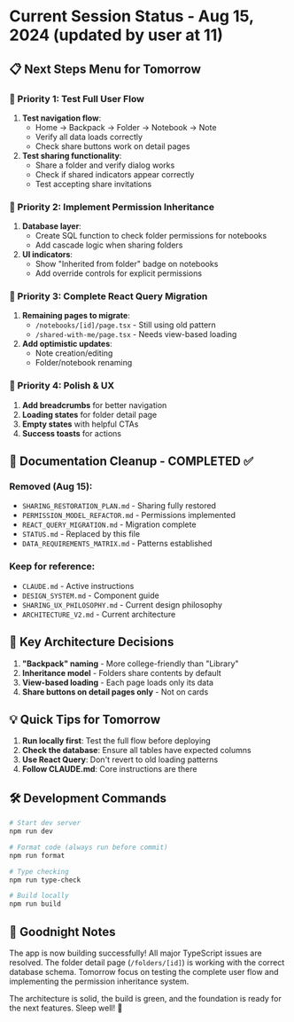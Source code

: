 # Current Session Status - Aug 15, 2024 (updated by user at 11)

## 📋 Next Steps Menu for Tomorrow

### 🥇 Priority 1: Test Full User Flow

1. **Test navigation flow**:
   - Home → Backpack → Folder → Notebook → Note
   - Verify all data loads correctly
   - Check share buttons work on detail pages
2. **Test sharing functionality**:
   - Share a folder and verify dialog works
   - Check if shared indicators appear correctly
   - Test accepting share invitations

### 🥈 Priority 2: Implement Permission Inheritance

1. **Database layer**:
   - Create SQL function to check folder permissions for notebooks
   - Add cascade logic when sharing folders
2. **UI indicators**:
   - Show "Inherited from folder" badge on notebooks
   - Add override controls for explicit permissions

### 🥉 Priority 3: Complete React Query Migration

1. **Remaining pages to migrate**:
   - `/notebooks/[id]/page.tsx` - Still using old pattern
   - `/shared-with-me/page.tsx` - Needs view-based loading
2. **Add optimistic updates**:
   - Note creation/editing
   - Folder/notebook renaming

### 🎨 Priority 4: Polish & UX

1. **Add breadcrumbs** for better navigation
2. **Loading states** for folder detail page
3. **Empty states** with helpful CTAs
4. **Success toasts** for actions

## 🧹 Documentation Cleanup - COMPLETED ✅

### Removed (Aug 15):

- `SHARING_RESTORATION_PLAN.md` - Sharing fully restored
- `PERMISSION_MODEL_REFACTOR.md` - Permissions implemented
- `REACT_QUERY_MIGRATION.md` - Migration complete
- `STATUS.md` - Replaced by this file
- `DATA_REQUIREMENTS_MATRIX.md` - Patterns established

### Keep for reference:

- `CLAUDE.md` - Active instructions
- `DESIGN_SYSTEM.md` - Component guide
- `SHARING_UX_PHILOSOPHY.md` - Current design philosophy
- `ARCHITECTURE_V2.md` - Current architecture

## 🔑 Key Architecture Decisions

1. **"Backpack" naming** - More college-friendly than "Library"
2. **Inheritance model** - Folders share contents by default
3. **View-based loading** - Each page loads only its data
4. **Share buttons on detail pages only** - Not on cards

## 💡 Quick Tips for Tomorrow

1. **Run locally first**: Test the full flow before deploying
2. **Check the database**: Ensure all tables have expected columns
3. **Use React Query**: Don't revert to old loading patterns
4. **Follow CLAUDE.md**: Core instructions are there

## 🛠 Development Commands

```bash
# Start dev server
npm run dev

# Format code (always run before commit)
npm run format

# Type checking
npm run type-check

# Build locally
npm run build
```

## 🌙 Goodnight Notes

The app is now building successfully! All major TypeScript issues are resolved. The folder detail page (`/folders/[id]`) is working with the correct database schema. Tomorrow focus on testing the complete user flow and implementing the permission inheritance system.

The architecture is solid, the build is green, and the foundation is ready for the next features. Sleep well! 🌟
